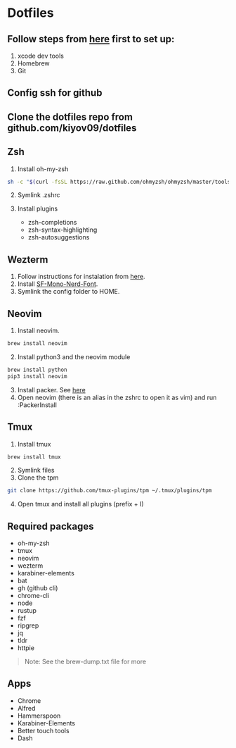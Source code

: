 # Dotfiles

## Follow steps from [here](https://gist.github.com/kamermanpr/23bc20180dc277bc8043558f0c22f8a9) first to set up:

1. xcode dev tools
2. Homebrew
3. Git

## Config ssh for github

## Clone the dotfiles repo from github.com/kiyov09/dotfiles

## Zsh

1. Install oh-my-zsh

```bash
sh -c "$(curl -fsSL https://raw.github.com/ohmyzsh/ohmyzsh/master/tools/install.sh)"
```

2. Symlink .zshrc

3. Install plugins
   - zsh-completions
   - zsh-syntax-highlighting
   - zsh-autosuggestions

## Wezterm

1. Follow instructions for instalation from [here](https://wezfurlong.org/wezterm/install/macos.html).
2. Install [SF-Mono-Nerd-Font](https://github.com/epk/SF-Mono-Nerd-Font).
3. Symlink the config folder to HOME.

## Neovim

1. Install neovim.

```bash
brew install neovim
```

2. Install python3 and the neovim module

```bash
brew install python
pip3 install neovim
```

3. Install packer. See [here](https://github.com/wbthomason/packer.nvim#quickstart)
4. Open neovim (there is an alias in the zshrc to open it as vim) and run
   :PackerInstall

## Tmux

1. Install tmux

```bash
brew install tmux
```

2. Symlink files
3. Clone the tpm

```bash
git clone https://github.com/tmux-plugins/tpm ~/.tmux/plugins/tpm
```

4. Open tmux and install all plugins (prefix + I)

## Required packages

- oh-my-zsh
- tmux
- neovim
- wezterm
- karabiner-elements
- bat
- gh (github cli)
- chrome-cli
- node
- rustup
- fzf
- ripgrep
- jq
- tldr
- httpie

> Note: See the brew-dump.txt file for more

## Apps

- Chrome
- Alfred
- Hammerspoon
- Karabiner-Elements
- Better touch tools
- Dash
